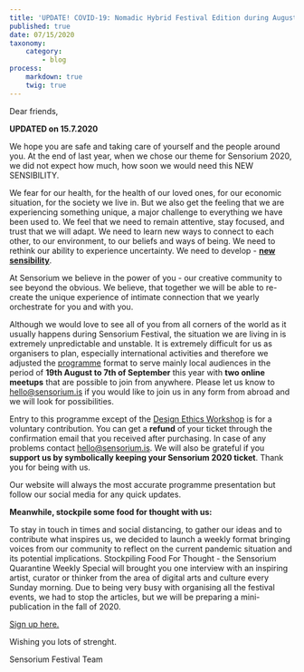 ```yaml
---
title: 'UPDATE! COVID-19: Nomadic Hybrid Festival Edition during August 2020'
published: true
date: 07/15/2020
taxonomy:
    category:
        - blog
process:
    markdown: true
    twig: true
---
```


Dear friends, 

**UPDATED on 15.7.2020**


We hope you are safe and taking care of yourself and the people around you. At the end of last year, when we chose our theme for Sensorium 2020, we did not expect how much, how soon we would need this NEW SENSIBILITY. 

We fear for our health, for the health of our loved ones, for our economic situation, for the society we live in. But we also get the feeling that we are experiencing something unique, a major challenge to everything we have been used to. We feel that we need to remain attentive, stay focused, and trust that we will adapt. We need to learn new ways to connect to each other, to our environment, to our beliefs and ways of being. We need to rethink our ability to experience uncertainty. We need to develop - **[new sensibility](https://sensorium.is/new-sensibility)**. 

At Sensorium we believe in the power of you - our creative community to see beyond the obvious. We believe, that together we will be able to re-create the unique experience of intimate connection that we yearly orchestrate for you and with you.

Although we would love to see all of you from all corners of the world as it usually happens during Sensorium Festival, the situation we are living in is extremely unpredictable and unstable. It is extremely difficult for us as organisers to plan, especially international activities and therefore we adjusted the [programme](https://sensorium.is/#programme) format to serve mainly local audiences in the period of **19th August to 7th of September** this year with **two online meetups** that are possible to join from anywhere. Please let us know to hello@sensorium.is if you would like to join us in any form from abroad and we will look for possibilities.


Entry to this programme except of the [Design Ethics Workshop](https://sensorium.is/#programme) is for a voluntary contribution. You can get a **refund** of your ticket through the confirmation email that you received after purchasing. In case of any problems contact hello@sensorium.is. We will also be grateful if you **support us by symbolically keeping your Sensorium 2020 ticket**. Thank you for being with us.


Our website will always the most accurate programme presentation but follow our social media for any quick updates.

**Meanwhile, stockpile some food for thought with us:**

To stay in touch in times and social distancing, to gather our ideas and to contribute what inspires us, we decided to launch a weekly format bringing voices from our community to reflect on the current pandemic situation and its potential implications. Stockpiling Food For Thought - the Sensorium Quarantine Weekly Special will brought you one interview with an inspiring artist, curator or thinker from the area of digital arts and culture every Sunday morning. Due to being very busy with organising all the festival events, we had to stop the articles, but we will be preparing a mini-publication in the fall of 2020. 

[Sign up here.](https://us14.list-manage.com/subscribe?u=b44ffa79425de48edd9835ff1&id=98f834d047)

Wishing you lots of strenght.

Sensorium Festival Team
